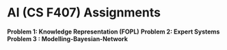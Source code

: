 # AI (CS F407) Assignments

**Problem 1: Knowledge Representation (FOPL)**
**Problem 2: Expert Systems**
**Problem 3 : Modelling-Bayesian-Network**

